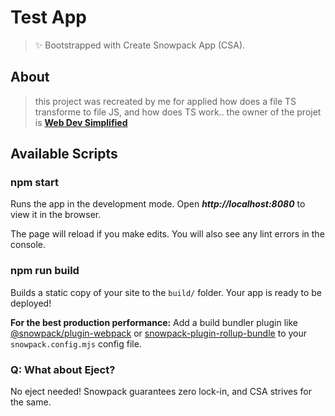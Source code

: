 # Test App

> ✨ Bootstrapped with Create Snowpack App (CSA).

## About

> this project was recreated by me for applied how does a file TS transforme to file JS, and how does TS work..
the owner of the projet is **[Web Dev Simplified](https://courses.webdevsimplified.com/)**

## Available Scripts

### npm start

Runs the app in the development mode.
Open  ***http://localhost:8080*** to view it in the browser.

The page will reload if you make edits.
You will also see any lint errors in the console.

### npm run build

Builds a static copy of your site to the `build/` folder.
Your app is ready to be deployed!

**For the best production performance:** Add a build bundler plugin like [@snowpack/plugin-webpack](https://github.com/snowpackjs/snowpack/tree/main/plugins/plugin-webpack) or [snowpack-plugin-rollup-bundle](https://github.com/ParamagicDev/snowpack-plugin-rollup-bundle) to your `snowpack.config.mjs` config file.


### Q: What about Eject?

No eject needed! Snowpack guarantees zero lock-in, and CSA strives for the same.
